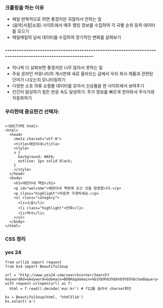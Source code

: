 ### 크롤링을 하는 이유
* 매일 반복적으로 하면 좋겠지만 귀찮아서 안하는 일
* (음악|서점|쇼핑) 사이트에서 매주 랭킹 정보를 수집하여 각 곡별 순위 등락 데이터를 모으기
*  매일매일의 날씨 데이터를 수집하여 장기적인 변화를 살펴보기
### -------------------------------------------------------------------------------------------------------
* 하나씩 다 살펴보면 좋겠지만 너무 많아서 못하는 일
* 주요 온라인 커뮤니티의 게시판에 새로 올라오는 글에서 우리 회사 제품과 관련된 단어가 나오는지 모니터링하기
* 다양한 소호 의류 쇼핑몰 데이터를 모아서 신상품을 한 사이트에서 보여주기
* 인간이 달성하기 힘든 반응 속도 달성하기: 주가 정보를 빠르게 얻어와서 주식거래 자동화하기

### 우리한테 중요한건 선택자:
```

<!DOCTYPE html>
<html>
  <head>
    <meta charset="utf-8">
    <title>애란이네</title>
    <style>
    x {
      background: #AFA;
      outline: 1px solid black;
    }
    </style>
  </head>
  <body>
    <h1>애란이네 책방</h1>
    <p id="welcome">애란이네 책방에 오신 것을 환영합니다.</p>
    <p class="highlight">마음껏 구경하세요.</p>
    <ul class="category">
      <li>소설</li>
      <li class="highlight">만화</li>
      <li>역사</li>
    </ul>
  </body>
</html>

```
### CSS 정리



### yes 24

```
from urllib import request
from bs4 import BeautifulSoup

url = "http://www.yes24.com/searchcorner/Search?keywordAd=&keyword=&domain=BOOK&qdomain=%b1%b9%b3%bb%b5%b5%bc%ad&query=%c6%c4%c0%cc%bd%e3&sort_gb=RECENT_DATE&scode=009_003"
with request.urlopen(url) as f:
  html = f.read().decode('euc-kr') # f12를 눌러서 charset확인

bs = BeautifulSoup(html, 'html5lib')
bs.select('a')

```
























